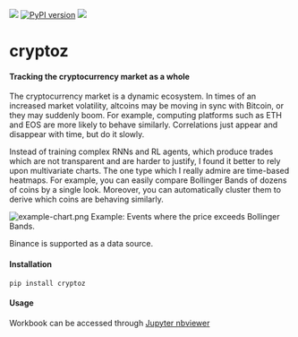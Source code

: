 ![](https://img.shields.io/github/license/polakowo/cryptoz)
[![PyPI version](https://badge.fury.io/py/cryptoz.svg)](https://badge.fury.io/py/cryptoz)
![](https://img.shields.io/travis/polakowo/cryptoz)

# cryptoz

#### Tracking the cryptocurrency market as a whole

The cryptocurrency market is a dynamic ecosystem. In times of an increased market volatility, altcoins may be moving in sync with Bitcoin, or they may suddenly boom. For example, computing platforms such as ETH and EOS are more likely to behave similarly. Correlations just appear and disappear with time, but do it slowly.

Instead of training complex RNNs and RL agents, which produce trades which are not transparent and are harder to justify, I found it better to rely upon multivariate charts. The one type which I really admire are time-based heatmaps. For example, you can easily compare Bollinger Bands of dozens of coins by a single look. Moreover, you can automatically cluster them to derive which coins are behaving similarly.

![example-chart.png](https://github.com/polakowo/cryptoz/blob/master/example-chart.png?raw=true)
Example: Events where the price exceeds Bollinger Bands.

Binance is supported as a data source.

#### Installation

```
pip install cryptoz
```

#### Usage

Workbook can be accessed through [Jupyter nbviewer](http://nbviewer.jupyter.org/github/polakowo/cryptoz/blob/master/Workbook.ipynb)